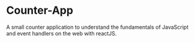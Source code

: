 # Counter-App
A small counter application to understand the fundamentals of JavaScript and event handlers on the web with reactJS.
